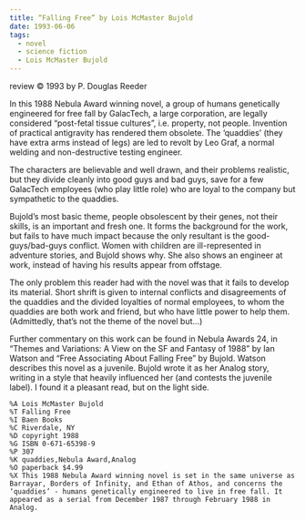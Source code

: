 ```yaml
---
title: “Falling Free” by Lois McMaster Bujold
date: 1993-06-06
tags:
  - novel
  - science fiction
  - Lois McMaster Bujold
---
```


review ©️ 1993 by P. Douglas Reeder

In this 1988 Nebula Award winning novel, a group of humans genetically engineered for free fall by GalacTech, a large corporation, are legally considered “post-fetal tissue cultures”, i.e. property, not people. Invention of practical antigravity has rendered them obsolete. The ‘quaddies’ (they have extra arms instead of legs) are led to revolt by Leo Graf, a normal welding and non-destructive testing engineer.

The characters are believable and well drawn, and their problems realistic, but they divide cleanly into good guys and bad guys, save for a few GalacTech employees (who play little role) who are loyal to the company but sympathetic to the quaddies.

Bujold’s most basic theme, people obsolescent by their genes, not their skills, is an important and fresh one. It forms the background for the work, but fails to have much impact because the only resultant is the good-guys/bad-guys conflict. Women with children are ill-represented in adventure stories, and Bujold shows why. She also shows an engineer at work, instead of having his results appear from offstage.

The only problem this reader had with the novel was that it fails to develop its material. Short shrift is given to internal conflicts and disagreements of the quaddies and the divided loyalties of normal employees, to whom the quaddies are both work and friend, but who have little power to help them. (Admittedly, that’s not the theme of the novel but…)

Further commentary on this work can be found in Nebula Awards 24, in “Themes and Variations: A View on the SF and Fantasy of 1988” by Ian Watson and “Free Associating About Falling Free” by Bujold. Watson describes this novel as a juvenile. Bujold wrote it as her Analog story, writing in a style that heavily influenced her (and contests the juvenile label). I found it a pleasant read, but on the light side.

```
%A Lois McMaster Bujold
%T Falling Free
%I Baen Books
%C Riverdale, NY
%D copyright 1988
%G ISBN 0-671-65398-9
%P 307
%K quaddies,Nebula Award,Analog
%O paperback $4.99
%X This 1988 Nebula Award winning novel is set in the same universe as Barrayar, Borders of Infinity, and Ethan of Athos, and concerns the ‘quaddies’ - humans genetically engineered to live in free fall. It appeared as a serial from December 1987 through February 1988 in Analog.
```
